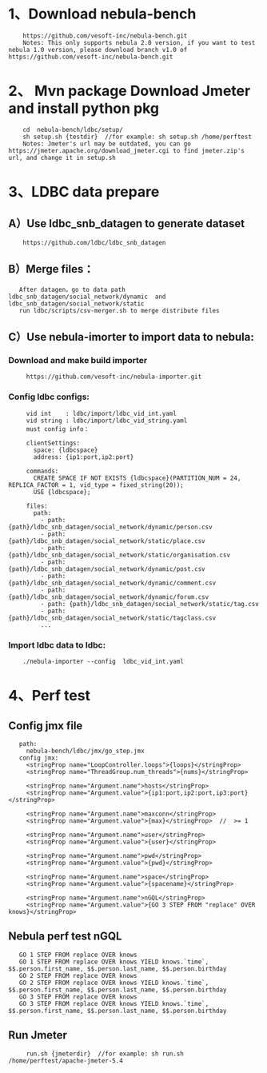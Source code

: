 
# 1、Download nebula-bench 
        https://github.com/vesoft-inc/nebula-bench.git
        Notes: This only supports nebula 2.0 version, if you want to test nebula 1.0 version, please download branch v1.0 of https://github.com/vesoft-inc/nebula-bench.git
   
# 2、 Mvn package  Download Jmeter and install python pkg
        cd  nebula-bench/ldbc/setup/
        sh setup.sh {testdir}  //for example: sh setup.sh /home/perftest 
        Notes: Jmeter's url may be outdated, you can go https://jmeter.apache.org/download_jmeter.cgi to find jmeter.zip's url, and change it in setup.sh 
 
# 3、LDBC data prepare
##  A）Use ldbc_snb_datagen to generate dataset
        https://github.com/ldbc/ldbc_snb_datagen
   
##  B）Merge files： 
       After datagen，go to data path ldbc_snb_datagen/social_network/dynamic  and ldbc_snb_datagen/social_network/static 
       run ldbc/scripts/csv-merger.sh to merge distribute files 

##  C）Use nebula-imorter to import data to nebula:
###    Download and make build importer
         https://github.com/vesoft-inc/nebula-importer.git

###    Config ldbc configs:     
         vid int    : ldbc/import/ldbc_vid_int.yaml
         vid string : ldbc/import/ldbc_vid_string.yaml
         must config info：
         
         clientSettings:
           space: {ldbcspace}
           address: {ip1:port,ip2:port}
          
         commands:  
           CREATE SPACE IF NOT EXISTS {ldbcspace}(PARTITION_NUM = 24, REPLICA_FACTOR = 1, vid_type = fixed_string(20));
           USE {ldbcspace};
       
         files: 
           path:
             - path: {path}/ldbc_snb_datagen/social_network/dynamic/person.csv
             - path: {path}/ldbc_snb_datagen/social_network/static/place.csv
             - path: {path}/ldbc_snb_datagen/social_network/static/organisation.csv
             - path: {path}/ldbc_snb_datagen/social_network/dynamic/post.csv
             - path: {path}/ldbc_snb_datagen/social_network/dynamic/comment.csv
             - path: {path}/ldbc_snb_datagen/social_network/dynamic/forum.csv
             - path: {path}/ldbc_snb_datagen/social_network/static/tag.csv
             - path: {path}/ldbc_snb_datagen/social_network/static/tagclass.csv
             ...
           
###     Import ldbc data to ldbc:
        ./nebula-importer --config  ldbc_vid_int.yaml
 
#  4、Perf test
##     Config jmx file 
       path:
         nebula-bench/ldbc/jmx/go_step.jmx
       config jmx: 
         <stringProp name="LoopController.loops">{loops}</stringProp> 
         <stringProp name="ThreadGroup.num_threads">{nums}</stringProp> 
        
         <stringProp name="Argument.name">hosts</stringProp>
         <stringProp name="Argument.value">{ip1:port,ip2:port,ip3:port}</stringProp>
         
         <stringProp name="Argument.name">maxconn</stringProp>
         <stringProp name="Argument.value">{max}</stringProp>  //  >= 1
        
         <stringProp name="Argument.name">user</stringProp>
         <stringProp name="Argument.value">{user}</stringProp>
              
         <stringProp name="Argument.name">pwd</stringProp>
         <stringProp name="Argument.value">{pwd}</stringProp>
               
         <stringProp name="Argument.name">space</stringProp>
         <stringProp name="Argument.value">{spacename}</stringProp>
         
         <stringProp name="Argument.name">nGQL</stringProp>
         <stringProp name="Argument.value">{GO 3 STEP FROM "replace" OVER knows}</stringProp>
    
##     Nebula perf test nGQL
       GO 1 STEP FROM replace OVER knows 
       GO 1 STEP FROM replace OVER knows YIELD knows.`time`, $$.person.first_name, $$.person.last_name, $$.person.birthday
       GO 2 STEP FROM replace OVER knows 
       GO 2 STEP FROM replace OVER knows YIELD knows.`time`, $$.person.first_name, $$.person.last_name, $$.person.birthday
       GO 3 STEP FROM replace OVER knows 
       GO 3 STEP FROM replace OVER knows YIELD knows.`time`, $$.person.first_name, $$.person.last_name, $$.person.birthday


##    Run Jmeter
         run.sh {jmeterdir}  //for example: sh run.sh /home/perftest/apache-jmeter-5.4 

       
   
       

